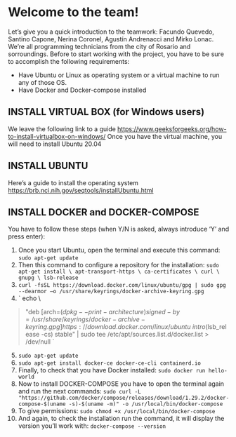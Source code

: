 # Welcome to the team! 
Let’s give you a quick introduction to the teamwork: Facundo Quevedo, Santino Capone, Nerina Coronel, Agustín Andrenacci and Mirko Lonac. We’re all programming technicians from the city of Rosario and sorroundings.
Before to start working with the project, you have to be sure to accomplish the following requirements:
-	Have Ubuntu or Linux as operating system or a virtual machine to run any of those OS.
-	Have Docker and Docker-compose installed
## INSTALL VIRTUAL BOX (for Windows users)
We leave the following link to a guide https://www.geeksforgeeks.org/how-to-install-virtualbox-on-windows/ 
Once you have the virtual machine, you will need to install Ubuntu 20.04
## INSTALL UBUNTU
Here’s a guide to install the operating system https://brb.nci.nih.gov/seqtools/installUbuntu.html 
## INSTALL DOCKER and DOCKER-COMPOSE
You have to follow these steps (when Y/N is asked, always introduce ‘Y’ and press enter):
1)	Once you start Ubuntu, open the terminal and execute this command:
`sudo apt-get update`
2)	Then this command to configure a repository for the installation: 
`sudo apt-get install \ apt-transport-https \ ca-certificates \ curl \ gnupg \ lsb-release`
3)	`curl -fsSL https://download.docker.com/linux/ubuntu/gpg | sudo gpg --dearmor –o /usr/share/keyrings/docker-archive-keyring.gpg`
4)	`
echo \
> "deb [arch=$(dpkg --print-architecture) signed-by=/usr/share/keyrings/docker-archive-keyring.gpg] https://download.docker.com/linux/ubuntu \
> intro$(lsb_release -cs) stable" | sudo tee /etc/apt/sources.list.d/docker.list > /dev/null
`
5)	`sudo apt-get update`
6)	`sudo apt-get install docker-ce docker-ce-cli containerd.io`
7)	Finally, to check that you have Docker installed:
`sudo docker run hello-world`
8)	Now to install DOCKER-COMPOSE you have to open the terminal again and run the next commands:
`sudo curl -L "https://github.com/docker/compose/releases/download/1.29.2/docker-compose-$(uname -s)-$(uname -m)" -o /usr/local/bin/docker-compose`
9)	To give permissions:
`sudo chmod +x /usr/local/bin/docker-compose`
10)	And again, to check the installation run the command, it will display the version you’ll work with:
`docker-compose --version`
